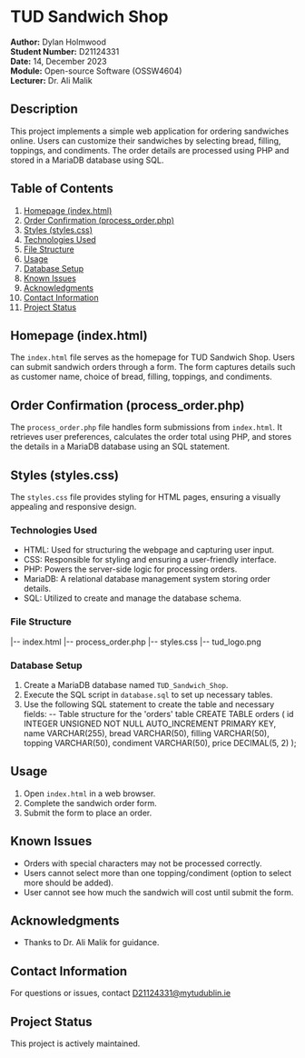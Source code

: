 # TUD Sandwich Shop

**Author:** Dylan Holmwood  
**Student Number:** D21124331  
**Date:** 14, December 2023  
**Module:** Open-source Software (OSSW4604)  
**Lecturer:** Dr. Ali Malik  

## Description

This project implements a simple web application for ordering sandwiches online. Users can customize their sandwiches by selecting bread, filling, toppings, and condiments. The order details are processed using PHP and stored in a MariaDB database using SQL.

## Table of Contents
1. [Homepage (index.html)](#homepage)
2. [Order Confirmation (process_order.php)](#order-confirmation)
3. [Styles (styles.css)](#styles)
4. [Technologies Used](#technologies-used)
5. [File Structure](#file-structure)
6. [Usage](#usage)
7. [Database Setup](#database-setup)
8. [Known Issues](#known-issues)
9. [Acknowledgments](#acknowledgments)
10. [Contact Information](#contact-information)
11. [Project Status](#project-status)

## Homepage (index.html)

The `index.html` file serves as the homepage for TUD Sandwich Shop. Users can submit sandwich orders through a form. The form captures details such as customer name, choice of bread, filling, toppings, and condiments.

## Order Confirmation (process_order.php)

The `process_order.php` file handles form submissions from `index.html`. It retrieves user preferences, calculates the order total using PHP, and stores the details in a MariaDB database using an SQL statement.

## Styles (styles.css)

The `styles.css` file provides styling for HTML pages, ensuring a visually appealing and responsive design.

### Technologies Used
- HTML: Used for structuring the webpage and capturing user input.
- CSS: Responsible for styling and ensuring a user-friendly interface.
- PHP: Powers the server-side logic for processing orders.
- MariaDB: A relational database management system storing order details.
- SQL: Utilized to create and manage the database schema.

### File Structure
|-- index.html
|-- process_order.php
|-- styles.css
|-- tud_logo.png

### Database Setup
1. Create a MariaDB database named `TUD_Sandwich_Shop`.
2. Execute the SQL script in `database.sql` to set up necessary tables.
3. Use the following SQL statement to create the table and necessary fields:
   -- Table structure for the 'orders' table
   CREATE TABLE orders (
       id INTEGER UNSIGNED NOT NULL AUTO_INCREMENT PRIMARY KEY,
       name VARCHAR(255),
       bread VARCHAR(50),
       filling VARCHAR(50),
       topping VARCHAR(50),
       condiment VARCHAR(50),
       price DECIMAL(5, 2)
   );

## Usage

1. Open `index.html` in a web browser.
2. Complete the sandwich order form.
3. Submit the form to place an order.

## Known Issues

- Orders with special characters may not be processed correctly.
- Users cannot select more than one topping/condiment (option to select more should be added).
- User cannot see how much the sandwich will cost until submit the form.


## Acknowledgments

- Thanks to Dr. Ali Malik for guidance.

## Contact Information

For questions or issues, contact D21124331@mytudublin.ie

## Project Status

This project is actively maintained.




